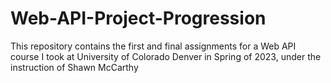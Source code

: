# Web-API-Project-Progression
This repository contains the first and final assignments for a Web API course I took at University of Colorado Denver in Spring of 2023, under the instruction of Shawn McCarthy 
